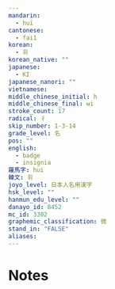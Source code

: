 ```yaml
---
mandarin:
  - huī
cantonese:
  - fai1
korean:
  - 휘
korean_native: ""
japanese:
  - KI
japanese_nanori: ""
vietnamese:
middle_chinese_initial: h
middle_chinese_final: ʉi
stroke_count: 17
radical: 彳
skip_number: 1-3-14
grade_level: 名
pos: ""
english:
  - badge
  - insignia
羅馬字: hui
韓文: 휘
joyo_level: 日本人名用漢字
hsk_level: ""
hanmun_edu_level: ""
danayo_id: 8452
mc_id: 3302
graphemic_classification: 微
stand_in: "FALSE"
aliases:
---
```


# Notes
